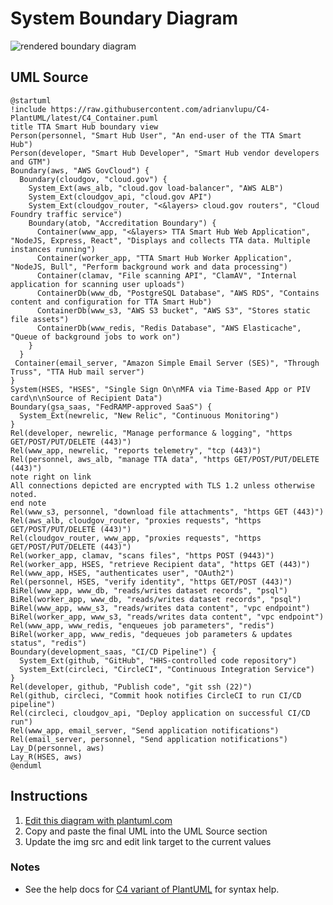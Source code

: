 System Boundary Diagram
=======================

![rendered boundary diagram](http://www.plantuml.com/plantuml/png/dLPVRniv3d_Ff-3beN209iQbVRd3uL0dTjCiagsRSTkN0e56Gu-rqKYgADdrBlhTLvJ7Ou_TB8e2RQoHo1z_5FzGRoW87sAZJ_wbZDInGbY4uEY_mw4NgujQXKKi8w6NrWGquKBQPYWghuHPwkZYyFhr-LGB4pxUtmsr24WXRJrU9scX3FeBnzX11OqmcusWQ98vU1TBA6qqbV1hM2fSdKpHapK3btyCwfTmkXFzIEXFqyx809hgdEc0dKDO762UdcrnAboYjWcjXpFUxfxsjfS9r7heT0Y4gU1cTf_mhbgM0x4YPl2vW1kxlDOsLgTdyDS9G2SXUREsooIMbnTftSe056iAs3nElWL6UXIwt1S3RKLrNWejZ4piMaEZkwl4eA_TMNaKJlKWHjFRVv3sDePy6_zxeSKQFVqVTggRGsAxsJDuopxvDGGlvdCbWT0lbSGMVtSdmPRCLKgFbGeYA6kwqyvrW2uR1glLAX5tFHxzjFYC9OoSqqfcEERqkwtmj-8bJBuvZvJ2y8121ZuPAt89PXCmQRL66IW3LYA82xYFEYYd4PIXm7TBuACnojJioY4twv_Gj_GEIEMZvtXTHQtvUuf-Rdq3fP1FjUTh0CRCv9WFE6yb4ltOlDIY4PmyRvL682aopnpM71VHZ3xnwjO4z4Pe43isaEpkL79zHCSvHSU6ncMEGbKoOqkXzbXyk8En2A8KXDlaUnWNl6pL2DhwRs_Qp5KTVMUx7yDdRTAh5hnu1MMKJnXEkurSai5w923E90bplWT1XE5vBpZlk2uV-FV8XuaMb924NEIj3n4ZWftl1-WFMn84kmcKDQsXxoVyVoyus0Yb7xaCq3Du8_wq1WhLS79D-12AV0Y3ObASiRNP8bce5p3paUYqJIbEfYozWKhclfziodNmBYacAVx9Tw5ChJ6Pg0syDr_C_TiHB9M0cMhm_4eGLfoEO3rCRp-15BxwagGA6xtCFZwWL4wX2VbMzZjPJUAHX21EDQmUHlVJS-6Sjyi4MGXHvCBjTH63AuzQISvvNC43hxV9eKoqaU3U6XMiJwIpJqbalmVl0TmB8se4jwaLhabu0ThMTL9bp3nzu6Oo6qxV5-dFnzbmFBcRp2OmUFtwrLb2P-osZ_IGFJhh0q50ZGq6lsQu85rFSM_0xFfmapbrVUFdQ1WR4Bog5m6i0QtCqyb8Qv2CBham22fqIWQiG7W4DDAl7N-jL4XfSLV0loyk8HgDH6330lrA4GBZLXSdQAgyPDPTyUoFnygk39TuMoSXf3Hlq0JgqUyvttbyF1QSjzyKjqVy6f42_NmeZh2wsFmwQAyNTusH6nnbT_UG60K6_tb6joqgZy4hNEAkAeu3VPXVFG0Hmo9fSRj5WjY-HzwFqlRbSMQrIalqQhu6LR5cM1zxtvcyKZsZNN_sA2eQhhnYgyoOC817QNr53EVeg-xKMxz_7Q5FWFFjM7qx1rXtwIIWgPnL9Xon-6MOGo9TZqUJiYWYSSy69xneSFjgoI8758u1AlmX0Bo0w1AfTlB47cBNDTjknXMsxPxNjyFhCKoLGwqC7hVDpUCv2Twem6EHk_kxufnTzrPhv45Q8N3V8XKiFvdw059vgL4gjfMNrxS7RPSV0tKxXulkaNRKVpicqrXgHOjicA7I0L3w7bnUjgdViTutRfic2IwiVUAUfEPSr5j642puQ61p6wwxZGos0pbujuxHQRlklM7IFufI8j4ywXOk0H-cnC4eBj1KFPXCiFsWLhclqrNgpwZVYVNZ-61iR7OVyiXkDzuadDZelm40)

UML Source
----------

```
@startuml
!include https://raw.githubusercontent.com/adrianvlupu/C4-PlantUML/latest/C4_Container.puml
title TTA Smart Hub boundary view
Person(personnel, "Smart Hub User", "An end-user of the TTA Smart Hub")
Person(developer, "Smart Hub Developer", "Smart Hub vendor developers and GTM")
Boundary(aws, "AWS GovCloud") {
  Boundary(cloudgov, "cloud.gov") {
    System_Ext(aws_alb, "cloud.gov load-balancer", "AWS ALB")
    System_Ext(cloudgov_api, "cloud.gov API")
    System_Ext(cloudgov_router, "<&layers> cloud.gov routers", "Cloud Foundry traffic service")
    Boundary(atob, "Accreditation Boundary") {
      Container(www_app, "<&layers> TTA Smart Hub Web Application", "NodeJS, Express, React", "Displays and collects TTA data. Multiple instances running")
      Container(worker_app, "TTA Smart Hub Worker Application", "NodeJS, Bull", "Perform background work and data processing")
      Container(clamav, "File scanning API", "ClamAV", "Internal application for scanning user uploads")
      ContainerDb(www_db, "PostgreSQL Database", "AWS RDS", "Contains content and configuration for TTA Smart Hub")
      ContainerDb(www_s3, "AWS S3 bucket", "AWS S3", "Stores static file assets")
      ContainerDb(www_redis, "Redis Database", "AWS Elasticache", "Queue of background jobs to work on")
    }
  }
 Container(email_server, "Amazon Simple Email Server (SES)", "Through Truss", "TTA Hub mail server")
}
System(HSES, "HSES", "Single Sign On\nMFA via Time-Based App or PIV card\n\nSource of Recipient Data")
Boundary(gsa_saas, "FedRAMP-approved SaaS") {
  System_Ext(newrelic, "New Relic", "Continuous Monitoring")
}
Rel(developer, newrelic, "Manage performance & logging", "https GET/POST/PUT/DELETE (443)")
Rel(www_app, newrelic, "reports telemetry", "tcp (443)")
Rel(personnel, aws_alb, "manage TTA data", "https GET/POST/PUT/DELETE (443)")
note right on link
All connections depicted are encrypted with TLS 1.2 unless otherwise noted.
end note
Rel(www_s3, personnel, "download file attachments", "https GET (443)")
Rel(aws_alb, cloudgov_router, "proxies requests", "https GET/POST/PUT/DELETE (443)")
Rel(cloudgov_router, www_app, "proxies requests", "https GET/POST/PUT/DELETE (443)")
Rel(worker_app, clamav, "scans files", "https POST (9443)")
Rel(worker_app, HSES, "retrieve Recipient data", "https GET (443)")
Rel(www_app, HSES, "authenticates user", "OAuth2")
Rel(personnel, HSES, "verify identity", "https GET/POST (443)")
BiRel(www_app, www_db, "reads/writes dataset records", "psql")
BiRel(worker_app, www_db, "reads/writes dataset records", "psql")
BiRel(www_app, www_s3, "reads/writes data content", "vpc endpoint")
BiRel(worker_app, www_s3, "reads/writes data content", "vpc endpoint")
Rel(www_app, www_redis, "enqueues job parameters", "redis")
BiRel(worker_app, www_redis, "dequeues job parameters & updates status", "redis")
Boundary(development_saas, "CI/CD Pipeline") {
  System_Ext(github, "GitHub", "HHS-controlled code repository")
  System_Ext(circleci, "CircleCI", "Continuous Integration Service")
}
Rel(developer, github, "Publish code", "git ssh (22)")
Rel(github, circleci, "Commit hook notifies CircleCI to run CI/CD pipeline")
Rel(circleci, cloudgov_api, "Deploy application on successful CI/CD run")
Rel(www_app, email_server, "Send application notifications")
Rel(email_server, personnel, "Send application notifications")
Lay_D(personnel, aws)
Lay_R(HSES, aws)
@enduml
```

Instructions
------------

1. [Edit this diagram with plantuml.com](http://www.plantuml.com/plantuml/umla/dLPVRniv3d_Ff-3beN209iQbVRd3uL0dTjCiagsRSTkN0e56Gu-rqKYgADdrBlhTLvJ7Ou_TB8e2RQoHo1z_5FzGRoW87sAZJ_wbZDInGbY4uEY_mw4NgujQXKKi8w6NrWGquKBQPYWghuHPwkZYyFhr-LGB4pxUtmsr24WXRJrU9scX3FeBnzX11OqmcusWQ98vU1TBA6qqbV1hM2fSdKpHapK3btyCwfTmkXFzIEXFqyx809hgdEc0dKDO762UdcrnAboYjWcjXpFUxfxsjfS9r7heT0Y4gU1cTf_mhbgM0x4YPl2vW1kxlDOsLgTdyDS9G2SXUREsooIMbnTftSe056iAs3nElWL6UXIwt1S3RKLrNWejZ4piMaEZkwl4eA_TMNaKJlKWHjFRVv3sDePy6_zxeSKQFVqVTggRGsAxsJDuopxvDGGlvdCbWT0lbSGMVtSdmPRCLKgFbGeYA6kwqyvrW2uR1glLAX5tFHxzjFYC9OoSqqfcEERqkwtmj-8bJBuvZvJ2y8121ZuPAt89PXCmQRL66IW3LYA82xYFEYYd4PIXm7TBuACnojJioY4twv_Gj_GEIEMZvtXTHQtvUuf-Rdq3fP1FjUTh0CRCv9WFE6yb4ltOlDIY4PmyRvL682aopnpM71VHZ3xnwjO4z4Pe43isaEpkL79zHCSvHSU6ncMEGbKoOqkXzbXyk8En2A8KXDlaUnWNl6pL2DhwRs_Qp5KTVMUx7yDdRTAh5hnu1MMKJnXEkurSai5w923E90bplWT1XE5vBpZlk2uV-FV8XuaMb924NEIj3n4ZWftl1-WFMn84kmcKDQsXxoVyVoyus0Yb7xaCq3Du8_wq1WhLS79D-12AV0Y3ObASiRNP8bce5p3paUYqJIbEfYozWKhclfziodNmBYacAVx9Tw5ChJ6Pg0syDr_C_TiHB9M0cMhm_4eGLfoEO3rCRp-15BxwagGA6xtCFZwWL4wX2VbMzZjPJUAHX21EDQmUHlVJS-6Sjyi4MGXHvCBjTH63AuzQISvvNC43hxV9eKoqaU3U6XMiJwIpJqbalmVl0TmB8se4jwaLhabu0ThMTL9bp3nzu6Oo6qxV5-dFnzbmFBcRp2OmUFtwrLb2P-osZ_IGFJhh0q50ZGq6lsQu85rFSM_0xFfmapbrVUFdQ1WR4Bog5m6i0QtCqyb8Qv2CBham22fqIWQiG7W4DDAl7N-jL4XfSLV0loyk8HgDH6330lrA4GBZLXSdQAgyPDPTyUoFnygk39TuMoSXf3Hlq0JgqUyvttbyF1QSjzyKjqVy6f42_NmeZh2wsFmwQAyNTusH6nnbT_UG60K6_tb6joqgZy4hNEAkAeu3VPXVFG0Hmo9fSRj5WjY-HzwFqlRbSMQrIalqQhu6LR5cM1zxtvcyKZsZNN_sA2eQhhnYgyoOC817QNr53EVeg-xKMxz_7Q5FWFFjM7qx1rXtwIIWgPnL9Xon-6MOGo9TZqUJiYWYSSy69xneSFjgoI8758u1AlmX0Bo0w1AfTlB47cBNDTjknXMsxPxNjyFhCKoLGwqC7hVDpUCv2Twem6EHk_kxufnTzrPhv45Q8N3V8XKiFvdw059vgL4gjfMNrxS7RPSV0tKxXulkaNRKVpicqrXgHOjicA7I0L3w7bnUjgdViTutRfic2IwiVUAUfEPSr5j642puQ61p6wwxZGos0pbujuxHQRlklM7IFufI8j4ywXOk0H-cnC4eBj1KFPXCiFsWLhclqrNgpwZVYVNZ-61iR7OVyiXkDzuadDZelm40)
1. Copy and paste the final UML into the UML Source section
1. Update the img src and edit link target to the current values

### Notes

* See the help docs for [C4 variant of PlantUML](https://github.com/RicardoNiepel/C4-PlantUML) for syntax help.
